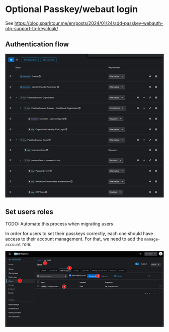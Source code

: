 # Optional Passkey/webaut login

See https://blog.sparktour.me/en/posts/2024/01/24/add-passkey-webauth-otp-support-to-keycloak/

## Authentication flow
![Authentication Flow with Passkey](./media/authentication-flow-passkey.png)

## Set users roles

TODO: Automate this process when migrating users

In order for users to set their passkeys correctly, each one should have access to their account management. For that, we need to add the `manage-account` role:

![Add user role](./media/add-user-role.png)
